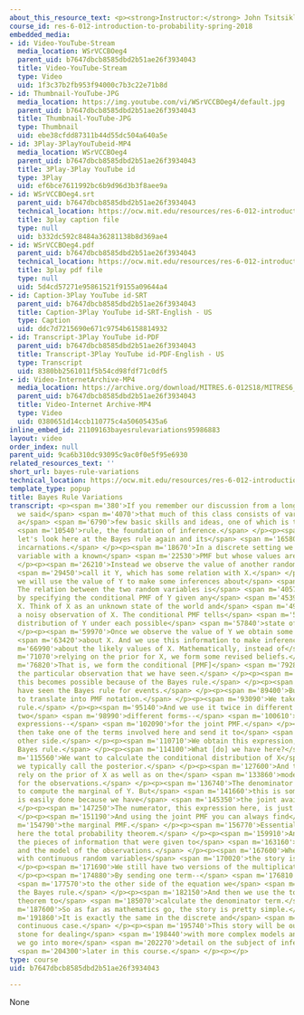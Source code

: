 ```yaml
---
about_this_resource_text: <p><strong>Instructor:</strong> John Tsitsiklis</p>
course_id: res-6-012-introduction-to-probability-spring-2018
embedded_media:
- id: Video-YouTube-Stream
  media_location: WSrVCCBOeg4
  parent_uid: b7647dbcb8585dbd2b51ae26f3934043
  title: Video-YouTube-Stream
  type: Video
  uid: 1f3c37b2fb953f94000c7b3c22e71b8d
- id: Thumbnail-YouTube-JPG
  media_location: https://img.youtube.com/vi/WSrVCCBOeg4/default.jpg
  parent_uid: b7647dbcb8585dbd2b51ae26f3934043
  title: Thumbnail-YouTube-JPG
  type: Thumbnail
  uid: ebe38cfdd87311b44d55dc504a640a5e
- id: 3Play-3PlayYouTubeid-MP4
  media_location: WSrVCCBOeg4
  parent_uid: b7647dbcb8585dbd2b51ae26f3934043
  title: 3Play-3Play YouTube id
  type: 3Play
  uid: ef6bce7611992bc6b9d96d3b3f8aee9a
- id: WSrVCCBOeg4.srt
  parent_uid: b7647dbcb8585dbd2b51ae26f3934043
  technical_location: https://ocw.mit.edu/resources/res-6-012-introduction-to-probability-spring-2018/part-i-the-fundamentals/bayes-rule-variations/WSrVCCBOeg4.srt
  title: 3play caption file
  type: null
  uid: b332dc592c8484a36281138b8d369ae4
- id: WSrVCCBOeg4.pdf
  parent_uid: b7647dbcb8585dbd2b51ae26f3934043
  technical_location: https://ocw.mit.edu/resources/res-6-012-introduction-to-probability-spring-2018/part-i-the-fundamentals/bayes-rule-variations/WSrVCCBOeg4.pdf
  title: 3play pdf file
  type: null
  uid: 5d4cd57271e95861521f9155a09644a4
- id: Caption-3Play YouTube id-SRT
  parent_uid: b7647dbcb8585dbd2b51ae26f3934043
  title: Caption-3Play YouTube id-SRT-English - US
  type: Caption
  uid: ddc7d7215690e671c9754b6158814932
- id: Transcript-3Play YouTube id-PDF
  parent_uid: b7647dbcb8585dbd2b51ae26f3934043
  title: Transcript-3Play YouTube id-PDF-English - US
  type: Transcript
  uid: 8380bb2561011f5b54cd98fdf71c0df5
- id: Video-InternetArchive-MP4
  media_location: https://archive.org/download/MITRES.6-012S18/MITRES6_012S18_L10-08_300k.mp4
  parent_uid: b7647dbcb8585dbd2b51ae26f3934043
  title: Video-Internet Archive-MP4
  type: Video
  uid: 0380651d14ccb110775c4a50605435a6
inline_embed_id: 21109163bayesrulevariations95986883
layout: video
order_index: null
parent_uid: 9ca6b310dc93095c9ac0f0e5f95e6930
related_resources_text: ''
short_url: bayes-rule-variations
technical_location: https://ocw.mit.edu/resources/res-6-012-introduction-to-probability-spring-2018/part-i-the-fundamentals/bayes-rule-variations
template_type: popup
title: Bayes Rule Variations
transcript: <p><span m='380'>If you remember our discussion from a long time ago,
  we said</span> <span m='4070'>that much of this class consists of variations of
  a</span> <span m='6790'>few basic skills and ideas, one of which is the Bayes</span>
  <span m='10540'>rule, the foundation of inference.</span> </p><p><span m='13670'>So
  let's look here at the Bayes rule again and its</span> <span m='16580'>different
  incarnations.</span> </p><p><span m='18670'>In a discrete setting we have a random
  variable with a known</span> <span m='22530'>PMF but whose values are not observed.</span>
  </p><p><span m='26210'>Instead we observe the value of another random variable,</span>
  <span m='29450'>call it Y, which has some relation with X.</span> </p><p><span m='33040'>And
  we will use the value of Y to make some inferences about</span> <span m='36800'>X.
  The relation between the two random variables is</span> <span m='40570'>captured
  by specifying the conditional PMF of Y given any</span> <span m='45390'>value of
  X. Think of X as an unknown state of the world and</span> <span m='49690'>of Y as
  a noisy observation of X. The conditional PMF tells</span> <span m='54530'>us the
  distribution of Y under each possible</span> <span m='57840'>state of the world.</span>
  </p><p><span m='59970'>Once we observe the value of Y we obtain some information</span>
  <span m='63420'>about X. And we use this information to make inferences</span> <span
  m='66990'>about the likely values of X. Mathematically, instead of</span> <span
  m='71070'>relying on the prior for X, we form some revised beliefs.</span> </p><p><span
  m='76820'>That is, we form the conditional [PMF]</span> <span m='79280'>of X given
  the particular observation that we have seen.</span> </p><p><span m='84130'>All
  this becomes possible because of the Bayes rule.</span> </p><p><span m='87370'>We
  have seen the Bayes rule for events.</span> </p><p><span m='89400'>But it is easy
  to translate into PMF notation.</span> </p><p><span m='93090'>We take the multiplication
  rule.</span> </p><p><span m='95140'>And we use it twice in different orders to get
  two</span> <span m='98990'>different forms--</span> <span m='100610'>or two different
  expressions--</span> <span m='102090'>for the joint PMF.</span> </p><p><span m='104479'>We
  then take one of the terms involved here and send it to</span> <span m='108990'>the
  other side.</span> </p><p><span m='110710'>We obtain this expression, which is the
  Bayes rule.</span> </p><p><span m='114100'>What [do] we have here?</span> </p><p><span
  m='115560'>We want to calculate the conditional distribution of X</span> <span m='119630'>which
  we typically call the posterior.</span> </p><p><span m='127600'>And to do this we
  rely on the prior of X as well as on the</span> <span m='133860'>model that we have
  for the observations.</span> </p><p><span m='136740'>The denominator requires us
  to compute the marginal of Y. But</span> <span m='141660'>this is something that
  is easily done because we have</span> <span m='145350'>the joint available.</span>
  </p><p><span m='147250'>The numerator, this expression here, is just the joint PMF.</span>
  </p><p><span m='151190'>And using the joint PMF you can always find</span> <span
  m='154790'>the marginal PMF.</span> </p><p><span m='156770'>Essentially, we're using
  here the total probability theorem.</span> </p><p><span m='159910'>And we're using
  the pieces of information that were given to</span> <span m='163160'>us, the prior
  and the model of the observations.</span> </p><p><span m='167600'>When we're dealing
  with continuous random variables</span> <span m='170020'>the story is identical.</span>
  </p><p><span m='171690'>We still have two versions of the multiplication rule.</span>
  </p><p><span m='174880'>By sending one term--</span> <span m='176810'>this term--</span>
  <span m='177570'>to the other side of the equation we</span> <span m='180270'>get
  the Bayes rule.</span> </p><p><span m='182150'>And then we use the total probability
  theorem to</span> <span m='185070'>calculate the denominator term.</span> </p><p><span
  m='187600'>So as far as mathematics go, the story is pretty simple.</span> </p><p><span
  m='191860'>It is exactly the same in the discrete and</span> <span m='194500'>the
  continuous case.</span> </p><p><span m='195740'>This story will be our stepping
  stone for dealing</span> <span m='198440'>with more complex models and also when
  we go into more</span> <span m='202270'>detail on the subject of inference</span>
  <span m='204300'>later in this course.</span> </p><p></p>
type: course
uid: b7647dbcb8585dbd2b51ae26f3934043

---
```

None
